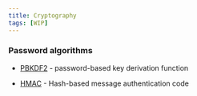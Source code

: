 ```yaml
---
title: Cryptography
tags: [WIP]
---
```


### Password algorithms

* [PBKDF2](http://en.wikipedia.org/wiki/PBKDF2) - password-based key derivation function

* [HMAC](http://en.wikipedia.org/wiki/HMAC) - Hash-based message authentication code
